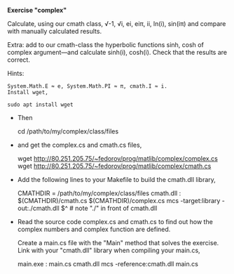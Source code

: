 **Exercise "complex"**

Calculate, using our cmath class, √-1, √i, ei, eiπ, ii, ln(i), sin(iπ) and compare with manually calculated results.

Extra: add to our cmath-class the hyperbolic functions sinh, cosh of complex argument—and calculate sinh(i), cosh(i). Check that the results are correct.

Hints:

    System.Math.E ≈ e, System.Math.PI ≈ π, cmath.I ≈ i.
    Install wget,

    sudo apt install wget

- Then

    cd /path/to/my/complex/class/files

- and get the complex.cs and cmath.cs files,

    wget http://80.251.205.75/~fedorov/prog/matlib/complex/complex.cs
    wget http://80.251.205.75/~fedorov/prog/matlib/complex/cmath.cs

- Add the following lines to your Makefile to build the cmath.dll library,

    CMATHDIR = /path/to/my/complex/class/files
    cmath.dll : $(CMATHDIR)/cmath.cs $(CMATHDIR)/complex.cs
    	mcs -target:library -out:./cmath.dll $^ # note "./" in front of cmath.dll

- Read the source code complex.cs and cmath.cs to find out how the complex numbers and complex function are defined.
  
  Create a main.cs file with the "Main" method that solves the exercise.
  Link with your "cmath.dll" library when compiling your main.cs,

    main.exe : main.cs cmath.dll
    	mcs -reference:cmath.dll main.cs


